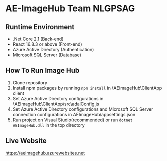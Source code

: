 # AE-ImageHub Team NLGPSAG

## Runtime Environment
* .Net Core 2.1 (Back-end)
* React 16.8.3 or above (Front-end)
* Azure Active Directory (Authentication)
* Microsoft SQL Server (Database)


## How To Run Image Hub
1. Clone repository
2. Install npm packages by running ```npm install``` in \AEImageHub\ClientApp client
3. Set Azure Active Directory configurations in \AEImageHub\ClientApp\src\adalConfig.js
4. Set Azure Active Directory configurations and Microsoft SQL Server connection configurations in AEImageHub\appsettings.json
5. Run project on Visual Studio(recommended) or run ```dotnet AEImageHub.dll``` in the top directory


## Live Website
https://aeimagehub.azurewebsites.net
